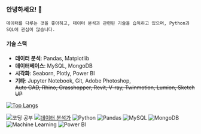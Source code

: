 ### 안녕하세요! 👋

```
데이터를 다루는 것을 좋아하고, 데이터 분석과 관련된 기술을 습득하고 있으며, Python과 SQL에 관심이 많습니다.
```

#### 기술 스택
- **데이터 분석**: Pandas, Matplotlib
- **데이터베이스**: MySQL, MongoDB
- **시각화**: Seaborn, Plotly, Power BI
- **기타**: Jupyter Notebook, Git, Adobe Photoshop,<br>
             ~~Auto CAD, Rhino, Grasshopper, Revit, V-ray, Twinmotion, Lumion, Sketch UP~~
  
﻿[![Top Langs](https://github-readme-stats.vercel.app/api/top-langs/?username=Tr9whY&langs_count=10&layout=compact&theme=dark)](https://github.com/Tr9whY/Tr9whY)

![코딩 공부](https://img.shields.io/badge/%EC%BD%94%EB%94%A9%20%EA%B3%B5%EB%B6%80-orange?style=flat-square)
[![데이터 분석가](https://img.shields.io/badge/%EB%8D%B0%EC%9D%B4%ED%84%B0%20%EB%B6%84%EC%84%9D%EA%B0%80-blue?style=flat-square)](https://yourblog.com)
![Python](https://img.shields.io/badge/-Python-3776AB?style=flat-square&logo=python&logoColor=white)
![Pandas](https://img.shields.io/badge/-Pandas-150458?style=flat-square&logo=pandas&logoColor=white)
![MySQL](https://img.shields.io/badge/-MySQL-4479A1?style=flat-square&logo=mysql&logoColor=white)
![MongoDB](https://img.shields.io/badge/-MongoDB-47A248?style=flat-square&logo=mongodb&logoColor=white)
![Machine Learning](https://img.shields.io/badge/-Machine%20Learning-FF6F00?style=flat-square)
![Power BI](https://img.shields.io/badge/-Power%20BI-F2C811?style=flat-square&logo=powerbi&logoColor=white)
